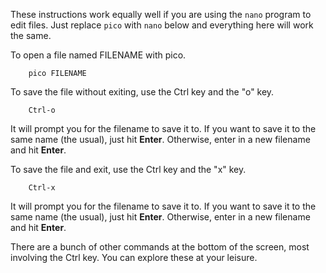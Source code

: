 These instructions work equally well if you are using the `nano` program to edit files. Just replace
`pico` with `nano` below and everything here will work the same. 

To open a file named FILENAME with pico.

        pico FILENAME

To save the file without exiting, use the Ctrl key and the "o" key. 

        Ctrl-o

It will prompt you for the filename to save it to. If you want to save it to the same name (the usual),
just hit **Enter**. Otherwise, enter in a new filename and hit **Enter**.

To save the file and exit, use the Ctrl key and the "x" key. 

        Ctrl-x

It will prompt you for the filename to save it to. If you want to save it to the same name (the usual),
just hit **Enter**. Otherwise, enter in a new filename and hit **Enter**.

There are a bunch of other commands at the bottom of the screen, most involving the Ctrl key. You can explore
these at your leisure. 
